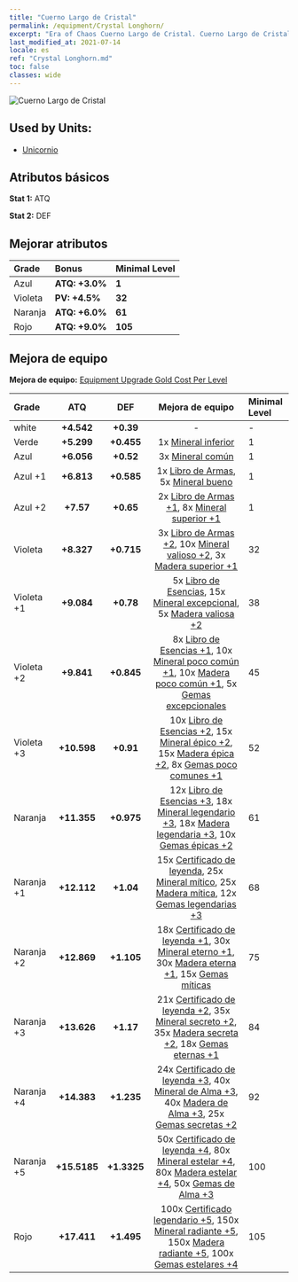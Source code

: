 ```yaml
---
title: "Cuerno Largo de Cristal"
permalink: /equipment/Crystal Longhorn/
excerpt: "Era of Chaos Cuerno Largo de Cristal. Cuerno Largo de Cristal"
last_modified_at: 2021-07-14
locale: es
ref: "Crystal Longhorn.md"
toc: false
classes: wide
---
```


  ![Cuerno Largo de Cristal](/images/e/e_2061.png)

## Used by Units:

* [Unicornio](/es/units/Unicorn/) 


## Atributos básicos
 **Stat 1:** ATQ

 **Stat 2:** DEF

## Mejorar atributos

  |     Grade    |   Bonus | Minimal Level | 
  |:-------------|:--------|:--------------| 
  | Azul | **ATQ: +3.0%** | **1** | 
  | Violeta | **PV: +4.5%** | **32** | 
  | Naranja | **ATQ: +6.0%** | **61** | 
  | Rojo | **ATQ: +9.0%** | **105** | 


## Mejora de equipo
 **Mejora de equipo:** [Equipment Upgrade Gold Cost Per Level](/equipment/EquipmentUpgradeCostPerLevel/) 

  |          Grade      | ATQ | DEF | Mejora de equipo | Minimal Level |
  |:--------------------|:---------:|:---------:|:----------------:|:--------------|
  | white | **+4.542** | **+0.39** | - | - |
  | Verde | **+5.299** | **+0.455** | 1x [Mineral inferior](/ItemsES/mat_1/) | 1 |
  | Azul | **+6.056** | **+0.52** | 3x [Mineral común](/ItemsES/mat_6/) | 1 |
  | Azul +1 | **+6.813** | **+0.585** | 1x [Libro de Armas](/ItemsES/mat_18/), 5x [Mineral bueno](/ItemsES/mat_12/) | 1 |
  | Azul +2 | **+7.57** | **+0.65** | 2x [Libro de Armas +1](/ItemsES/mat_25/), 8x [Mineral superior +1](/ItemsES/mat_19/) | 1 |
  | Violeta | **+8.327** | **+0.715** | 3x [Libro de Armas +2](/ItemsES/mat_32/), 10x [Mineral valioso +2](/ItemsES/mat_26/), 3x [Madera superior +1](/ItemsES/mat_20/) | 32 |
  | Violeta +1 | **+9.084** | **+0.78** | 5x [Libro de Esencias](/ItemsES/mat_39/), 15x [Mineral excepcional](/ItemsES/mat_33/), 5x [Madera valiosa +2](/ItemsES/mat_27/) | 38 |
  | Violeta +2 | **+9.841** | **+0.845** | 8x [Libro de Esencias +1](/ItemsES/mat_46/), 10x [Mineral poco común +1](/ItemsES/mat_40/), 10x [Madera poco común +1](/ItemsES/mat_41/), 5x [Gemas excepcionales](/ItemsES/mat_37/) | 45 |
  | Violeta +3 | **+10.598** | **+0.91** | 10x [Libro de Esencias +2](/ItemsES/mat_53/), 15x [Mineral épico +2](/ItemsES/mat_47/), 15x [Madera épica +2](/ItemsES/mat_48/), 8x [Gemas poco comunes +1](/ItemsES/mat_44/) | 52 |
  | Naranja | **+11.355** | **+0.975** | 12x [Libro de Esencias +3](/ItemsES/mat_60/), 18x [Mineral legendario +3](/ItemsES/mat_54/), 18x [Madera legendaria +3](/ItemsES/mat_55/), 10x [Gemas épicas +2](/ItemsES/mat_51/) | 61 |
  | Naranja +1 | **+12.112** | **+1.04** | 15x [Certificado de leyenda](/ItemsES/mat_67/), 25x [Mineral mítico](/ItemsES/mat_61/), 25x [Madera mítica](/ItemsES/mat_62/), 12x [Gemas legendarias +3](/ItemsES/mat_58/) | 68 |
  | Naranja +2 | **+12.869** | **+1.105** | 18x [Certificado de leyenda +1](/ItemsES/mat_74/), 30x [Mineral eterno +1](/ItemsES/mat_68/), 30x [Madera eterna +1](/ItemsES/mat_69/), 15x [Gemas míticas](/ItemsES/mat_65/) | 75 |
  | Naranja +3 | **+13.626** | **+1.17** | 21x [Certificado de leyenda +2](/ItemsES/mat_81/), 35x [Mineral secreto +2](/ItemsES/mat_75/), 35x [Madera secreta +2](/ItemsES/mat_76/), 18x [Gemas eternas +1](/ItemsES/mat_72/) | 84 |
  | Naranja +4 | **+14.383** | **+1.235** | 24x [Certificado de leyenda +3](/ItemsES/mat_88/), 40x [Mineral de Alma +3](/ItemsES/mat_82/), 40x [Madera de Alma +3](/ItemsES/mat_83/), 25x [Gemas secretas +2](/ItemsES/mat_79/) | 92 |
  | Naranja +5 | **+15.5185** | **+1.3325** | 50x [Certificado de leyenda +4](/ItemsES/mat_95/), 80x [Mineral estelar +4](/ItemsES/mat_89/), 80x [Madera estelar +4](/ItemsES/mat_90/), 50x [Gemas de Alma +3](/ItemsES/mat_86/) | 100 |
  | Rojo | **+17.411** | **+1.495** | 100x [Certificado legendario +5](/ItemsES/mat_102/), 150x [Mineral radiante +5](/ItemsES/mat_96/), 150x [Madera radiante +5](/ItemsES/mat_97/), 100x [Gemas estelares +4](/ItemsES/mat_93/) | 105 |

